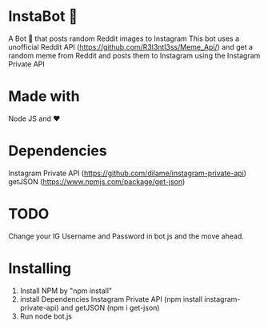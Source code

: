 # InstaBot 🤖
A Bot 🤖 that posts random Reddit images to Instagram 
This bot uses a unofficial Reddit API (https://github.com/R3l3ntl3ss/Meme_Api/) and get a random meme from Reddit and posts them to Instagram using the Instagram Private API

# Made with
Node JS and ❤️

# Dependencies
Instagram Private API (https://github.com/dilame/instagram-private-api)
getJSON (https://www.npmjs.com/package/get-json)

# TODO
Change your IG Username and Password in bot.js and the move ahead.

# Installing
1. Install NPM by "npm install"
2. install Dependencies Instagram Private API (npm install instagram-private-api) and getJSON (npm i get-json)
3. Run node bot.js
